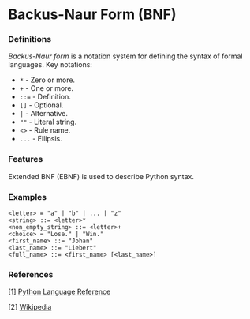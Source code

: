 # Backus-Naur Form (BNF)

### Definitions
*Backus-Naur form* is a notation system for defining the syntax of formal languages. Key notations:

- `*` - Zero or more.
- `+` - One or more.
- `::=` - Definition.
- `[]` - Optional.
- `|` - Alternative.
- `""` - Literal string.
- `<>` - Rule name.
- `...` - Ellipsis.

### Features
Extended BNF (EBNF) is used to describe Python syntax.

### Examples
```
<letter> = "a" | "b" | ... | "z"
<string> ::= <letter>*
<non_empty_string> ::= <letter>+
<choice> = "Lose." | "Win."
<first_name> ::= "Johan"
<last_name> ::= "Liebert"
<full_name> ::= <first_name> [<last_name>]
```

### References
[1] [Python Language Reference](https://docs.python.org/3/reference/introduction.html#notation)

[2] [Wikipedia](https://en.wikipedia.org/wiki/Backus%E2%80%93Naur_form)
